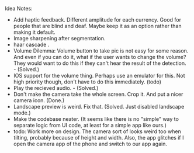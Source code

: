 Idea Notes:

* Add haptic feedback. Different amplitude for each currency. Good for people that are blind and deaf. Maybe keep it as an option rather than making it default.
* Image sharpening after segmentation.
* haar cascade .
* Volume Dilemma: Volume button to take pic is not easy for some reason. And even if you can do it, what if the user wants to change the volume? They would want to do this if they can't hear the result of the detection. - (Solved.)
* IOS support for the volume thing. Perhaps use an emulator for this. Not high priority though, don't have to do this immediately. (todo)
* Play the recieved audio. - (Solved.)
* Don't make the camera take the whole screen. Crop it. And put a nicer camera icon. (Done.)
* Landscape preview is weird. Fix that. (Solved. Just disabled landscape mode.)
* Make the codebase neater. (It seems like there is no "simple" way to separate logic from UI code, at least for a simple app like ours.)
* todo: Work more on design. The camera sort of looks weird too when tilting, probably because of height and width. Also, 
  the app glitches if I open the camera app of the phone and switch to our app again. 
